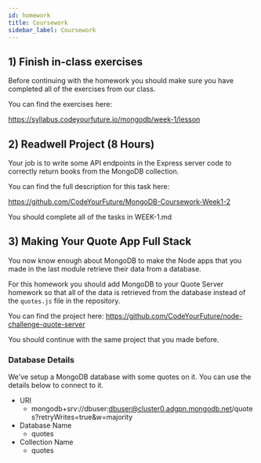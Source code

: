 ```yaml
---
id: homework
title: Coursework
sidebar_label: Coursework
---
```


## 1) Finish in-class exercises

Before continuing with the homework you should make sure you have completed all of the exercises from our class.

You can find the exercises here:

https://syllabus.codeyourfuture.io/mongodb/week-1/lesson

## 2) Readwell Project (8 Hours)

Your job is to write some API endpoints in the Express server code to correctly return books from the MongoDB collection.

You can find the full description for this task here:

https://github.com/CodeYourFuture/MongoDB-Coursework-Week1-2

You should complete all of the tasks in WEEK-1.md

## 3) Making Your Quote App Full Stack

You now know enough about MongoDB to make the Node apps that you made in the last module retrieve their data from a database.

For this homework you should add MongoDB to your Quote Server homework so that all of the data is retrieved from the database instead of the `quotes.js` file in the repository.

You can find the project here:
https://github.com/CodeYourFuture/node-challenge-quote-server

You should continue with the same project that you made before.

### Database Details

We've setup a MongoDB database with some quotes on it. You can use the details below to connect to it.

- URI
  - mongodb+srv://dbuser:dbuser@cluster0.adgpn.mongodb.net/quotes?retryWrites=true&w=majority
- Database Name
  - quotes
- Collection Name
  - quotes

